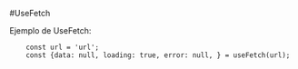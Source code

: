 #UseFetch

Ejemplo de UseFetch: 
```
    const url = 'url';
    const {data: null, loading: true, error: null, } = useFetch(url);
```